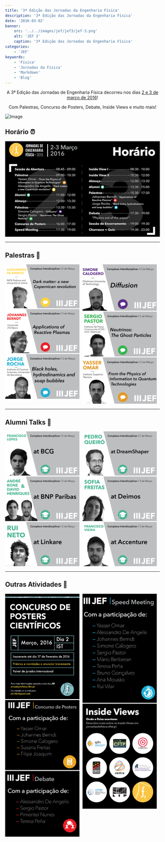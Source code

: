 ```yaml
---
title: '3ª Edição das Jornadas da Engenharia Física'
description: '3ª Edição das Jornadas da Engenharia Física'
date: '2016-03-02'
banner:
    src: '../../images/jef/jef3/jef-3.png'
    alt: 'JEF 3'
    caption: '3ª Edição das Jornadas da Engenharia Física'
categories:
    - 'JEF'
keywords:
    - 'Física'
    - 'Jornadas da Física'
    - 'Markdown'
    - 'Blog'
---
```


<div style="text-align: center;">
A 3ª Edição das Jornadas de Engenharia Física decorreu nos dias <u>2 e 3 de março de 2016</u>!

Com Palestras, Concurso de Posters, Debate, Inside Views e muito mais!

</div>

![Image](../../images/jef/jef3/lecture.jpg)

## Horário ⏰

![Horário](../../images/jef/jef3/image-3.png)

---

## Palestras 🎤

<div style="display: flex;">
    <div style="flex-basis: 48%;  margin-right: 2%;">
        <img src="../../images/jef/jef3/p1.png">
        <img src="../../images/jef/jef3/p2.png">
        <img src="../../images/jef/jef3/p3.png">
    </div>
    <div style="flex-basis: 48%;">
        <img src="../../images/jef/jef3/p4.png">
        <img src="../../images/jef/jef3/p5.png">
        <img src="../../images/jef/jef3/p6.png">
    </div>
</div>

---

## Alumni Talks 👴

<div style="display: flex;">
    <div style="flex-basis: 48%;  margin-right: 2%;">
        <img src="../../images/jef/jef3/image-4.png">
        <img src="../../images/jef/jef3/image-5.png">
        <img src="../../images/jef/jef3/image-6.png">
    </div>
    <div style="flex-basis: 48%;">
        <img src="../../images/jef/jef3/image-7.png">
        <img src="../../images/jef/jef3/image-8.png">
        <img src="../../images/jef/jef3/image-9.png">
    </div>
</div>

---

## Outras Atividades 🎉

<div style="display: flex;">
    <div style="flex-basis: 48%;  margin-right: 2%;">
        <img src="../../images/jef/jef3/image-10.png">
        <img src="../../images/jef/jef3/image-11.png">
        <img src="../../images/jef/jef3/image-12.png">
    </div>
    <div style="flex-basis: 48%;">
        <img src="../../images/jef/jef3/image-13.png">
        <img src="../../images/jef/jef3/ALL.png">
    </div>
</div>
